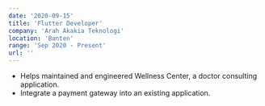 ```yaml
---
date: '2020-09-15'
title: 'Flutter Developer'
company: 'Arah Akakia Teknologi'
location: 'Banten'
range: 'Sep 2020 - Present'
url: ''
---
```


- Helps maintained and engineered Wellness Center, a doctor consulting application.
- Integrate a payment gateway into an existing application.
